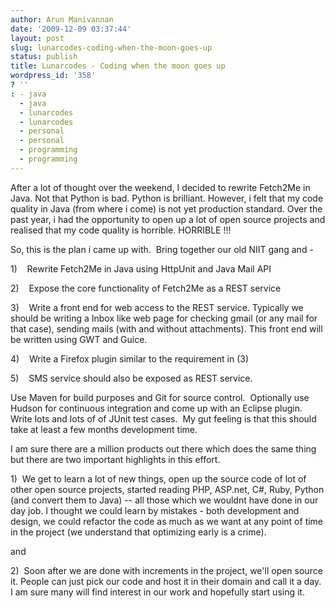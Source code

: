 ```yaml
---
author: Arun Manivannan
date: '2009-12-09 03:37:44'
layout: post
slug: lunarcodes-coding-when-the-moon-goes-up
status: publish
title: Lunarcodes - Coding when the moon goes up
wordpress_id: '358'
? ''
: - java
  - java
  - lunarcodes
  - lunarcodes
  - personal
  - personal
  - programming
  - programming
---
```


After a lot of thought over the weekend, I decided to rewrite Fetch2Me in
Java. Not that Python is bad. Python is brilliant. However, i felt that my
code quality in Java (from where i come) is not yet production standard. Over
the past year, i had the opportunity to open up a lot of open source projects
and realised that my code quality is horrible. HORRIBLE !!!

So, this is the plan i came up with.  Bring together our old NIIT gang and -

1)    Rewrite Fetch2Me in Java using HttpUnit and Java Mail API

2)    Expose the core functionality of Fetch2Me as a REST service

3)    Write a front end for web access to the REST service. Typically we
should be writing a Inbox like web page for checking gmail (or any mail for
that case), sending mails (with and without attachments). This front end will
be written using GWT and Guice.

4)    Write a Firefox plugin similar to the requirement in (3)

5)    SMS service should also be exposed as REST service.

Use Maven for build purposes and Git for source control.  Optionally use
Hudson for continuous integration and come up with an Eclipse plugin. Write
lots and lots of of JUnit test cases.  My gut feeling is that this should take
at least a few months development time.

I am sure there are a million products out there which does the same thing but
there are two important highlights in this effort.

1)  We get to learn a lot of new things, open up the source code of lot of
other open source projects, started reading PHP, ASP.net, C#, Ruby, Python
(and convert them to Java) -- all those which we wouldnt have done in our day
job. I thought we could learn by mistakes - both development and design, we
could refactor the code as much as we want at any point of time in the project
(we understand that optimizing early is a crime).

and

2)  Soon after we are done with increments in the project, we'll open source
it. People can just pick our code and host it in their domain and call it a
day. I am sure many will find interest in our work and hopefully start using
it.

